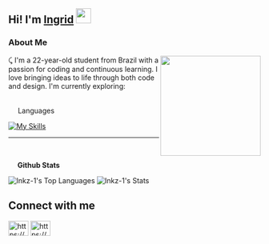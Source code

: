 ## Hi! I'm [Ingrid](https://github.com/Inkz-1) <img src="https://raw.githubusercontent.com/iampavangandhi/iampavangandhi/master/gifs/Hi.gif" width="30px"></h2>

### About Me

<img align='right' src='https://i.pinimg.com/originals/21/cd/cd/21cdcdb9c97256dca4a26edb8c56dc77.gif' width='200"'>

⤹ I'm a 22-year-old student from Brazil with a passion for coding and continuous learning.  I love bringing ideas to life through both code and design. I'm currently exploring:
<br>
<br>
 <p> <img src="https://media2.giphy.com/media/QssGEmpkyEOhBCb7e1/giphy.gif?cid=ecf05e47a0n3gi1bfqntqmob8g9aid1oyj2wr3ds3mg700bl&rid=giphy.gif" width ="15"> Languages </p>

[![My Skills](https://skillicons.dev/icons?i=cs,c,cpp,html,css,javascript,&perline=3)](https://skillicons.dev)

---
<br>
<p> <img src="https://media.giphy.com/media/iY8CRBdQXODJSCERIr/giphy.gif" width="15"><b> Github Stats </b> </p>


![Inkz-1's Top Languages](https://github-readme-stats.vercel.app/api/top-langs/?username=Inkz-1&theme=blueberry&show_icons=true&hide_border=true&layout=compact)
![Inkz-1's Stats](https://github-readme-stats.vercel.app/api?username=Inkz-1&theme=blueberry&show_icons=true&hide_border=true&count_private=true)



## Connect with me
<p align="left">
<a href="https://linkedin.com/in/https://www.linkedin.com/in/ingrid-bueno-07861a18a/" target="blank"><img align="center" src="https://raw.githubusercontent.com/rahuldkjain/github-profile-readme-generator/master/src/images/icons/Social/linked-in-alt.svg" alt="https://www.linkedin.com/in/ingrid-bueno-07861a18a/" height="30" width="40" /></a>
<a href="https://instagram.com/https://www.instagram.com/inkzzy_/" target="blank"><img align="center" src="https://raw.githubusercontent.com/rahuldkjain/github-profile-readme-generator/master/src/images/icons/Social/instagram.svg" alt="https://www.instagram.com/inkzzy_/" height="30" width="40" /></a>
</p>
